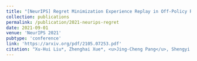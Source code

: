 ```yaml
---
title: "[NeurIPS] Regret Minimization Experience Replay in Off-Policy Reinforcement Learning"
collection: publications
permalink: /publication/2021-neurips-regret
date: 2021-09-01
venue: 'NeurIPS 2021'
pubtype: 'conference'
link: 'https://arxiv.org/pdf/2105.07253.pdf'
citation: "Xu-Hui Liu*, Zhenghai Xue*, <u>Jing-Cheng Pang</u>, Shengyi Jiang, Feng Xu and Yang Yu. <i>Regret Minimization Experience Replay in Off-Policy Reinforcement Learning.</i> In: NeurIPS'21."
---
```


